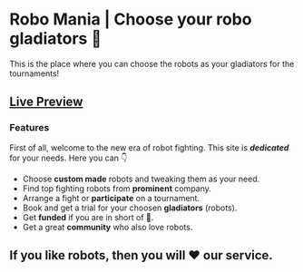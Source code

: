# Robo Mania | Choose your robo gladiators 🤖

This is the place where you can choose the robots as your gladiators for the tournaments!

## [Live Preview]()

### Features

First of all, welcome to the new era of robot fighting. This site is **_dedicated_** for your needs. Here you can 👇

- Choose **custom made** robots and tweaking them as your need.
- Find top fighting robots from **prominent** company.
- Arrange a fight or **participate** on a tournament.
- Book and get a trial for your choosen **gladiators** (robots).
- Get **funded** if you are in short of 💸.
- Get a great **community** who also love robots.

## If you like robots, then you will ❤️ our service.

